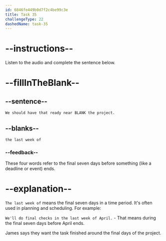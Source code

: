 ```yaml
---
id: 6846fe449b0d7f2c4be99c3e
title: Task 35
challengeType: 22
dashedName: task-35
---
```


<!-- (audio) James: We should have that ready near the last week of the project. -->

# --instructions--

Listen to the audio and complete the sentence below.

# --fillInTheBlank--

## --sentence--

`We should have that ready near BLANK the project.`

## --blanks--

`the last week of`

### --feedback--

These four words refer to the final seven days before something (like a deadline or event) ends.

# --explanation--

`The last week of` means the final seven days in a time period. It's often used in planning and scheduling. For example:

`We'll do final checks in the last week of April.` - That means during the final seven days before April ends.

James says they want the task finished around the final days of the project.
